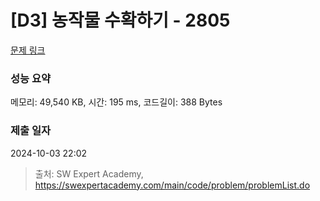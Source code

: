 # [D3] 농작물 수확하기 - 2805 

[문제 링크](https://swexpertacademy.com/main/code/problem/problemDetail.do?contestProbId=AV7GLXqKAWYDFAXB) 

### 성능 요약

메모리: 49,540 KB, 시간: 195 ms, 코드길이: 388 Bytes

### 제출 일자

2024-10-03 22:02



> 출처: SW Expert Academy, https://swexpertacademy.com/main/code/problem/problemList.do